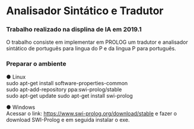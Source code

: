 # Analisador Sintático e Tradutor

### Trabalho realizado na displina de IA em 2019.1

O trabalho consiste em implementar em PROLOG um tradutor e analisador sintático de português para lingua do P e da lingua P para português.

### Preparar o ambiente

● Linux <br>
sudo apt-get install software-properties-common <br>
sudo apt-add-repository ppa:swi-prolog/stable <br>
sudo apt-get update sudo apt-get install swi-prolog <br> 
 
● Windows <br>
Acessar o link: ​https://www.swi-prolog.org/download/stable e fazer o download SWI-Prolog e em seguida instalar o exe.
